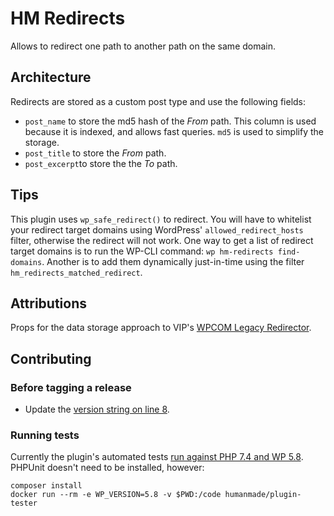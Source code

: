 # HM Redirects

Allows to redirect one path to another path on the same domain.

## Architecture
Redirects are stored as a custom post type and use the following fields:

- `post_name` to store the md5 hash of the _From_ path. This column is used because it is indexed, and allows fast queries. `md5` is used to simplify the storage.
- `post_title` to store the _From_ path.
- `post_excerpt`to store the the _To_ path.

## Tips
This plugin uses `wp_safe_redirect()` to redirect. You will have to whitelist your redirect target domains using WordPress' `allowed_redirect_hosts` filter, otherwise the redirect will not work.
One way to get a list of redirect target domains is to run the WP-CLI command: `wp hm-redirects find-domains`. Another is to add them dynamically just-in-time using the filter `hm_redirects_matched_redirect`.

## Attributions
Props for the data storage approach to VIP's [WPCOM Legacy Redirector](https://github.com/Automattic/WPCOM-Legacy-Redirector).

## Contributing

### Before tagging a release

* Update the [version string on line 8](hm-redirects.php).

### Running tests
Currently the plugin's automated tests [run against PHP 7.4 and WP 5.8](.github/workflows/phpunit.yml). PHPUnit doesn't need to be installed, however:
```
composer install
docker run --rm -e WP_VERSION=5.8 -v $PWD:/code humanmade/plugin-tester
```

